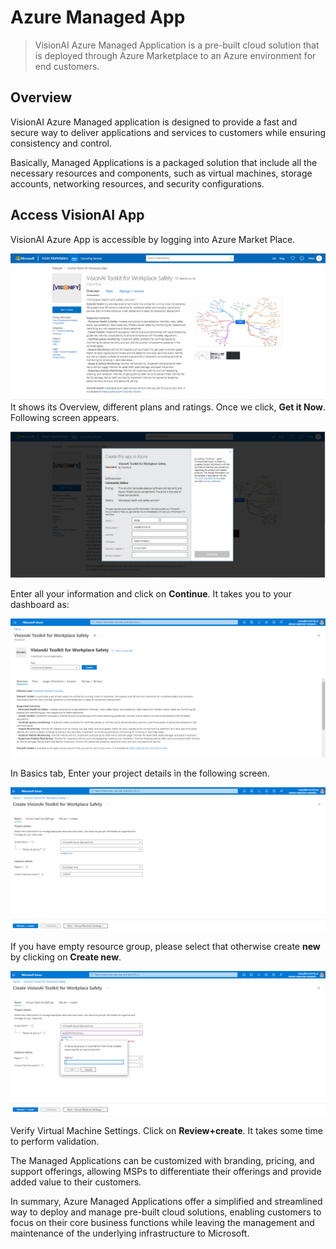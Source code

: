 # Azure Managed App

> VisionAI Azure Managed Application is a  pre-built cloud solution that is deployed through Azure Marketplace to an Azure environment for end customers. 

## Overview

VisionAI Azure Managed application is designed to provide a fast and secure way to deliver applications and services to customers while ensuring consistency and control.

Basically, Managed Applications is a packaged solution that include all the necessary resources and components, such as virtual machines, storage accounts, networking resources, and security configurations. 

## Access VisionAI App

VisionAI Azure App is accessible by logging into Azure Market Place.

![VisionAI webapp](../img/azure-app-main.PNG)
It shows its Overview, different plans and ratings.
Once we click, **Get it Now**. Following screen appears.


![VisionAI webapp](../img/azure-app-get-it.PNG)

Enter all your information and click on **Continue**. It takes you to your dashboard as:


![VisionAI webapp](../img/azure-app-continue.PNG)
    
In Basics tab, Enter your project details in the following screen.

![VisionAI webapp](../img/azure-app-project.PNG)


 If you have empty resource group, please select that otherwise create **new** by clicking on **Create new**.

![VisionAI webapp](../img/azure-app-create-one.PNG)

Verify Virtual Machine Settings. Click on **Review+create**. It takes some time to perform validation.

The Managed Applications can be customized with branding, pricing, and support offerings, allowing MSPs to differentiate their offerings and provide added value to their customers.

In summary, Azure Managed Applications offer a simplified and streamlined way to deploy and manage pre-built cloud solutions, enabling customers to focus on their core business functions while leaving the management and maintenance of the underlying infrastructure to Microsoft.